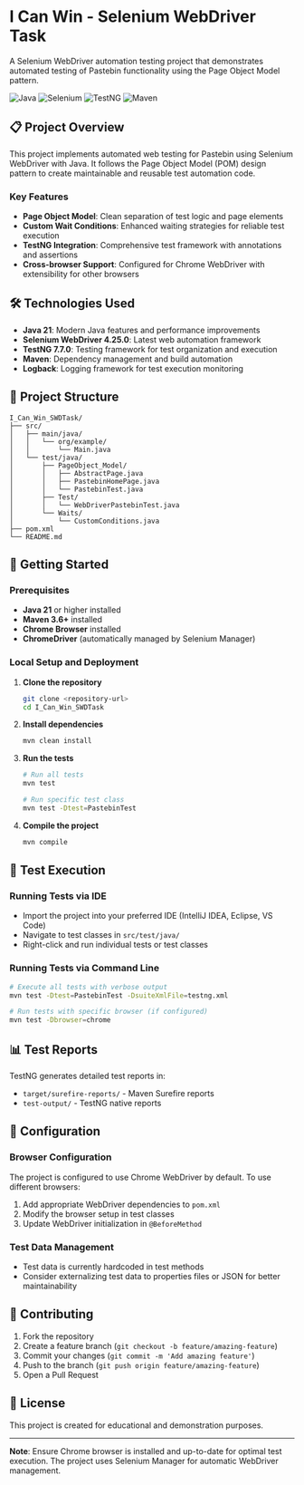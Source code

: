 # I Can Win - Selenium WebDriver Task

A Selenium WebDriver automation testing project that demonstrates automated testing of Pastebin functionality using the Page Object Model pattern.

![Java](https://img.shields.io/badge/Java-21-blue)
![Selenium](https://img.shields.io/badge/Selenium-4.25.0-green)
![TestNG](https://img.shields.io/badge/TestNG-7.7.0-orange)
![Maven](https://img.shields.io/badge/Maven-Build%20Tool-red)

## 📋 Project Overview

This project implements automated web testing for Pastebin using Selenium WebDriver with Java. It follows the Page Object Model (POM) design pattern to create maintainable and reusable test automation code.

### Key Features
- **Page Object Model**: Clean separation of test logic and page elements
- **Custom Wait Conditions**: Enhanced waiting strategies for reliable test execution
- **TestNG Integration**: Comprehensive test framework with annotations and assertions
- **Cross-browser Support**: Configured for Chrome WebDriver with extensibility for other browsers

## 🛠️ Technologies Used

- **Java 21**: Modern Java features and performance improvements
- **Selenium WebDriver 4.25.0**: Latest web automation framework
- **TestNG 7.7.0**: Testing framework for test organization and execution
- **Maven**: Dependency management and build automation
- **Logback**: Logging framework for test execution monitoring

## 📁 Project Structure

```
I_Can_Win_SWDTask/
├── src/
│   ├── main/java/
│   │   └── org/example/
│   │       └── Main.java
│   └── test/java/
│       ├── PageObject_Model/
│       │   ├── AbstractPage.java
│       │   ├── PastebinHomePage.java
│       │   └── PastebinTest.java
│       ├── Test/
│       │   └── WebDriverPastebinTest.java
│       └── Waits/
│           └── CustomConditions.java
├── pom.xml
└── README.md
```

## 🚀 Getting Started

### Prerequisites

- **Java 21** or higher installed
- **Maven 3.6+** installed
- **Chrome Browser** installed
- **ChromeDriver** (automatically managed by Selenium Manager)

### Local Setup and Deployment

1. **Clone the repository**
   ```bash
   git clone <repository-url>
   cd I_Can_Win_SWDTask
   ```

2. **Install dependencies**
   ```bash
   mvn clean install
   ```

3. **Run the tests**
   ```bash
   # Run all tests
   mvn test
   
   # Run specific test class
   mvn test -Dtest=PastebinTest
   ```

4. **Compile the project**
   ```bash
   mvn compile
   ```

## 🧪 Test Execution

### Running Tests via IDE
- Import the project into your preferred IDE (IntelliJ IDEA, Eclipse, VS Code)
- Navigate to test classes in `src/test/java/`
- Right-click and run individual tests or test classes

### Running Tests via Command Line
```bash
# Execute all tests with verbose output
mvn test -Dtest=PastebinTest -DsuiteXmlFile=testng.xml

# Run tests with specific browser (if configured)
mvn test -Dbrowser=chrome
```

## 📊 Test Reports

TestNG generates detailed test reports in:
- `target/surefire-reports/` - Maven Surefire reports
- `test-output/` - TestNG native reports

## 🔧 Configuration

### Browser Configuration
The project is configured to use Chrome WebDriver by default. To use different browsers:
1. Add appropriate WebDriver dependencies to `pom.xml`
2. Modify the browser setup in test classes
3. Update WebDriver initialization in `@BeforeMethod`

### Test Data Management
- Test data is currently hardcoded in test methods
- Consider externalizing test data to properties files or JSON for better maintainability

## 🤝 Contributing

1. Fork the repository
2. Create a feature branch (`git checkout -b feature/amazing-feature`)
3. Commit your changes (`git commit -m 'Add amazing feature'`)
4. Push to the branch (`git push origin feature/amazing-feature`)
5. Open a Pull Request

## 📝 License

This project is created for educational and demonstration purposes.

---

**Note**: Ensure Chrome browser is installed and up-to-date for optimal test execution. The project uses Selenium Manager for automatic WebDriver management.